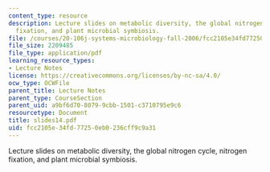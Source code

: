 ```yaml
---
content_type: resource
description: Lecture slides on metabolic diversity, the global nitrogen cycle, nitrogen
  fixation, and plant microbial symbiosis.
file: /courses/20-106j-systems-microbiology-fall-2006/fcc2105e34fd77250eb0236cff9c9a31_slides14.pdf
file_size: 2209485
file_type: application/pdf
learning_resource_types:
- Lecture Notes
license: https://creativecommons.org/licenses/by-nc-sa/4.0/
ocw_type: OCWFile
parent_title: Lecture Notes
parent_type: CourseSection
parent_uid: a9bf6d70-8079-9cbb-1501-c3710795e9c6
resourcetype: Document
title: slides14.pdf
uid: fcc2105e-34fd-7725-0eb0-236cff9c9a31
---
```

Lecture slides on metabolic diversity, the global nitrogen cycle, nitrogen fixation, and plant microbial symbiosis.